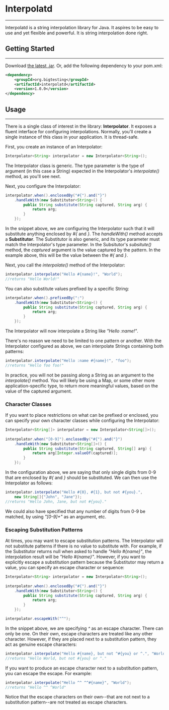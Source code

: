 # Interpolatd
-------------

Interpolatd is a string interpolation library for Java. It aspires to be easy to
use and yet flexible and powerful. It is string interpolation done right.

## Getting Started
------------------

Download [the latest .jar](http://repository.sonatype.org/service/local/artifact/maven/redirect?r=central-proxy&g=org.bigtesting&a=interpolatd&v=LATEST).
Or, add the following dependency to your pom.xml:

```xml
<dependency>
    <groupId>org.bigtesting</groupId>
    <artifactId>interpolatd</artifactId>
    <version>1.0.0</version>
</dependency>
```

## Usage
--------

There is a single class of interest in the library: **Interpolator**. It exposes
a fluent interface for configuring interpolations. Normally, you'll create
a single instance of this class in your application. It is thread-safe.

First, you create an instance of an Interpolator:

```java
Interpolator<String> interpolator = new Interpolator<String>();
```

The Interpolator class is generic. The type parameter is the type of 
argument (in this case a String) expected in the Interpolator's *interpolate()*
method, as you'll see next.

Next, you configure the Interpolator:

```java
interpolator.when().enclosedBy("#{").and("}")
    .handleWith(new Substitutor<String>() {
        public String substitute(String captured, String arg) {
            return arg;
        }
    });
```

In the snippet above, we are configuring the Interpolator such that it
will substitute anything enclosed by *#{* and *}*. The *handleWith()* method
accepts a **Substitutor**. The Substitutor is also generic, and its 
type parameter must match the Interpolator's type parameter. In the
Subsitutor's *subsitute()* method, the *captured* argument is the value
captured by the pattern. In the example above, this will be the value
between the *#{* and *}*.

Next, you call the *interpolate()* method of the Interpolator:

```java
interpolator.interpolate("Hello #{name}!", "World");
//returns "Hello World!"
```

You can also substitute values prefixed by a specific String:

```java
interpolator.when().prefixedBy(":")
    .handleWith(new Substitutor<String>() {
        public String substitute(String captured, String arg) {
            return arg;
        }
    });
```

The Interpolator will now interpolate a String like *"Hello :name!"*.

There's no reason we need to be limited to one pattern or another.
With the Interpolator configured as above, we can interpolate Strings
containing both patterns:

```java
interpolator.interpolate("Hello :name #{name}!", "foo");
//returns "Hello foo foo!"
```

In practice, you will not be passing along a String as an argument to the 
*interpolate()* method. You will likely be using a Map, or some other more
application-specific type, to return more meaningful values, based on the 
value of the captured argument.

### Character Classes

If you want to place restrictions on what can be prefixed or enclosed, you 
can specify your own character classes while configuring the Interpolator:

```java
Interpolator<String[]> interpolator = new Interpolator<String[]>();
        
interpolator.when("[0-9]").enclosedBy("#{").and("}")
    .handleWith(new Substitutor<String[]>() {
        public String substitute(String captured, String[] arg) {
            return arg[Integer.valueOf(captured)];
        }
    });
```

In the configuration above, we are saying that only single digits
from 0-9 that are enclosed by *#{* and *}* should be substituted.
We can then use the Interpolator as follows:

```java
interpolator.interpolate("Hello #{0}, #{1}, but not #{you}.", 
    new String[]{"John", "Jane"});
//returns "Hello John, Jane, but not #{you}."
```

We could also have specified that any number of digits from 0-9
be matched, by using *"[0-9]+"* as an argument, etc.

### Escaping Substitution Patterns

At times, you may want to escape substitution patterns. The 
Interpolator will not substitute patterns if there is no value to 
substitute with. For example, if the Substitutor returns null when 
asked to handle *"Hello #{name}"*, the interpolation result will 
be *"Hello #{name}"*. However, if you want to explicitly escape a 
substitution pattern because the Substitutor may return a value, 
you can specify an escape character or sequence:

```java
Interpolator<String> interpolator = new Interpolator<String>();
        
interpolator.when().enclosedBy("#{").and("}")
    .handleWith(new Substitutor<String>() {
        public String substitute(String captured, String arg) {
            return arg;
        }
    });

interpolator.escapeWith("^");
```

In the snippet above, we are specifying *^* as an escape character.
There can only be one. On their own, escape characters are treated
like any other character. However, if they are placed next to a 
substitution pattern, they act as genuine escape characters:

```java
interpolator.interpolate("Hello #{name}, but not ^#{you} or ^.", "World");
//returns "Hello World, but not #{you} or ^."
```

If you want to produce an escape character next to a substitution 
pattern, you can escape the escape. For example:

```java
interpolator.interpolate("Hello ^^ ^^#{name}", "World");
//returns "Hello ^^ ^World"
``` 

Notice that the escape characters on their own--that are not next to a 
substitution pattern--are not treated as escape characters.









